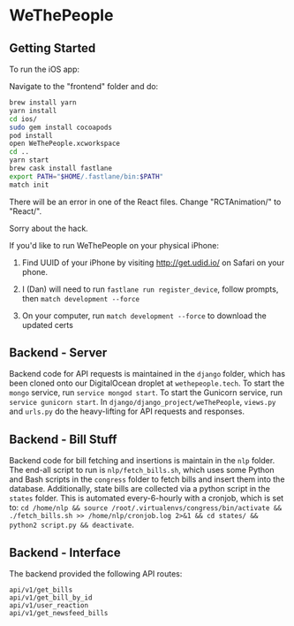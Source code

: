 # WeThePeople

## Getting Started 

To run the iOS app:

Navigate to the "frontend" folder and do:

```bash
brew install yarn
yarn install
cd ios/
sudo gem install cocoapods
pod install
open WeThePeople.xcworkspace
cd ..
yarn start
brew cask install fastlane
export PATH="$HOME/.fastlane/bin:$PATH"
match init
```

There will be an error in one of the React files. Change "RCTAnimation/" to "React/". 

Sorry about the hack.

If you'd like to run WeThePeople on your physical iPhone:

1) Find UUID of your iPhone by visiting http://get.udid.io/ on Safari on your phone.

2) I (Dan) will need to run ```fastlane run register_device```, follow prompts, then ```match development --force```

3) On your computer, run ```match development --force``` to download the updated certs


## Backend - Server
Backend code for API requests is maintained in the `django` folder, which has been cloned onto our DigitalOcean droplet at `wethepeople.tech`. To start the `mongo` service, run `service mongod start`. To start the Gunicorn service, run `service gunicorn start`. In `django/django_project/weThePeople`, `views.py` and `urls.py` do the heavy-lifting for API requests and responses.

## Backend - Bill Stuff
Backend code for bill fetching and insertions is maintain in the `nlp` folder. The end-all script to run is `nlp/fetch_bills.sh`, which uses some Python and Bash scripts in the `congress` folder to fetch bills and insert them into the database. Additionally, state bills are collected via a python script in the `states` folder. This is automated every-6-hourly with a cronjob, which is set to:
`cd /home/nlp && source /root/.virtualenvs/congress/bin/activate && ./fetch_bills.sh >> /home/nlp/cronjob.log 2>&1 && cd states/ && python2 script.py && deactivate`.

## Backend - Interface
The backend provided the following API routes:
```
api/v1/get_bills
api/v1/get_bill_by_id
api/v1/user_reaction
api/v1/get_newsfeed_bills
```
